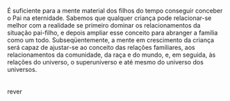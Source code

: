 ﻿É suficiente para a mente material dos filhos do tempo conseguir conceber o Pai na eternidade. Sabemos que qualquer criança pode relacionar-se melhor com a realidade se primeiro dominar os relacionamentos da situação pai-filho, e depois ampliar esse conceito para abranger a família como um todo. Subseqüentemente, a mente em crescimento da criança será capaz de ajustar-se ao conceito das relações familiares, aos relacionamentos da comunidade, da raça e do mundo, e, em seguida, às relações do universo, o superuniverso e até mesmo do universo dos universos.<BR><BR><BR>rever